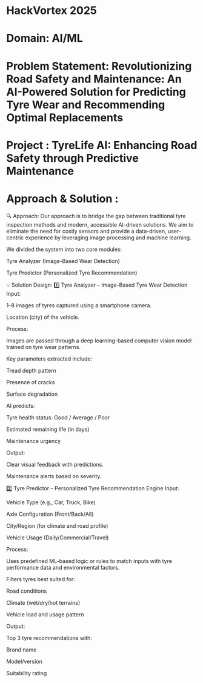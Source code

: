 # HackVortex 2025
# Domain: AI/ML
# Problem Statement: Revolutionizing Road Safety and Maintenance: An AI-Powered Solution for Predicting Tyre Wear and Recommending Optimal Replacements
# Project : TyreLife AI: Enhancing Road Safety through Predictive Maintenance
# Approach & Solution : 
🔍 Approach:
Our approach is to bridge the gap between traditional tyre inspection methods and modern, accessible AI-driven solutions. We aim to eliminate the need for costly sensors and provide a data-driven, user-centric experience by leveraging image processing and machine learning.

We divided the system into two core modules:

Tyre Analyzer (Image-Based Wear Detection)

Tyre Predictor (Personalized Tyre Recommendation)

💡 Solution Design:
1️⃣ Tyre Analyzer – Image-Based Tyre Wear Detection
Input:

1–8 images of tyres captured using a smartphone camera.

Location (city) of the vehicle.

Process:

Images are passed through a deep learning-based computer vision model trained on tyre wear patterns.

Key parameters extracted include:

Tread depth pattern

Presence of cracks

Surface degradation

AI predicts:

Tyre health status: Good / Average / Poor

Estimated remaining life (in days)

Maintenance urgency

Output:

Clear visual feedback with predictions.

Maintenance alerts based on severity.

2️⃣ Tyre Predictor – Personalized Tyre Recommendation Engine
Input:

Vehicle Type (e.g., Car, Truck, Bike)

Axle Configuration (Front/Back/All)

City/Region (for climate and road profile)

Vehicle Usage (Daily/Commercial/Travel)

Process:

Uses predefined ML-based logic or rules to match inputs with tyre performance data and environmental factors.

Filters tyres best suited for:

Road conditions

Climate (wet/dry/hot terrains)

Vehicle load and usage pattern

Output:

Top 3 tyre recommendations with:

Brand name

Model/version

Suitability rating
